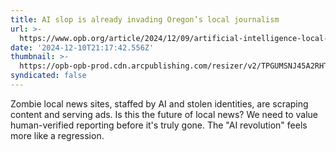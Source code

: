 ```yaml
---
title: AI slop is already invading Oregon’s local journalism
url: >-
  https://www.opb.org/article/2024/12/09/artificial-intelligence-local-news-oregon-ashland/
date: '2024-12-10T21:17:42.556Z'
thumbnail: >-
  https://opb-opb-prod.cdn.arcpublishing.com/resizer/v2/TPGUMSNJ45A2RHT7GNXZIJY3T4.jpg?auth=8891639b8e9c97f24c4084501b171f7792505289ceb7eb74e2b06e7443ab702b&width=1200&height=675&focal=1630%2C1019
syndicated: false
---
```

Zombie local news sites, staffed by AI and stolen identities, are scraping content and serving ads.  Is this the future of local news?  We need to value human-verified reporting before it's truly gone.  The "AI revolution" feels more like a regression.
